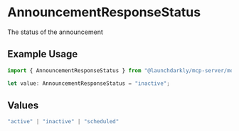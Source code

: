 # AnnouncementResponseStatus

The status of the announcement

## Example Usage

```typescript
import { AnnouncementResponseStatus } from "@launchdarkly/mcp-server/models/components";

let value: AnnouncementResponseStatus = "inactive";
```

## Values

```typescript
"active" | "inactive" | "scheduled"
```